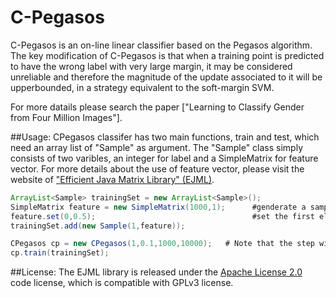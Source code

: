 # C-Pegasos

C-Pegasos is an on-line linear classifier based on the Pegasos algorithm. The key modification of C-Pegasos is that when a
training point is predicted to have the wrong label with very large margin, it may be considered unreliable and 
therefore the magnitude of the update associated to it will be upperbounded, in a strategy equivalent to the
soft-margin SVM.

For more datails please search the paper ["Learning to Classify Gender from Four Million Images"].

##Usage:
CPegasos classifer has two main functions, train and test, which need an array list of "Sample" as argument. The "Sample" 
class simply consists of two varibles, an integer for label and a SimpleMatrix for feature vector. For  more details about the
use of feature vector, please visit the website of ["Efficient Java Matrix Library" (EJML)](https://code.google.com/p/efficient-java-matrix-library/).
```java
ArrayList<Sample> trainingSet = new ArrayList<Sample>();
SimpleMatrix feature = new SimpleMatrix(1000,1);      #genderate a sample point of length 1000
feature.set(0,0.5);                                   #set the first element to 0.5
trainingSet.add(new Sample(1,feature));

CPegasos cp = new CPegasos(1,0.1,1000,10000);   # Note that the step will not be clipped until 10,000 samples are trained
cp.train(trainingSet);
```
##License:
The EJML library is released under the [Apache License 2.0](http://www.apache.org/licenses/LICENSE-2.0) code license, which is compatible with GPLv3 license.
